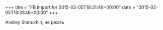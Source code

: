 +++
title = "FB import for 2015-02-05T18:31:46+00:00"
date = "2015-02-05T18:31:46+00:00"
+++

Andrey Shetukhin, не ржать


